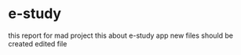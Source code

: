 # e-study
this report for mad project
this about e-study app
new  files should be  created
edited file

